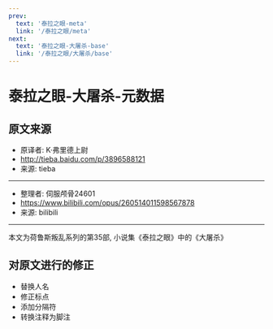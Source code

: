 ```yaml
---
prev:
  text: '泰拉之眼-meta'
  link: '/泰拉之眼/meta'
next:
  text: '泰拉之眼-大屠杀-base'
  link: '/泰拉之眼/大屠杀/base'
---
```


# 泰拉之眼-大屠杀-元数据

## 原文来源

+ 原译者: K·弗里德上尉
+ <http://tieba.baidu.com/p/3896588121>
+ 来源: tieba

--------

+ 整理者: 伺服颅骨24601
+ <https://www.bilibili.com/opus/260514011598567878>
+ 来源: bilibili

--------

本文为荷鲁斯叛乱系列的第35部, 小说集《泰拉之眼》中的《大屠杀》

## 对原文进行的修正

+ 替换人名
+ 修正标点
+ 添加分隔符
+ 转换注释为脚注
